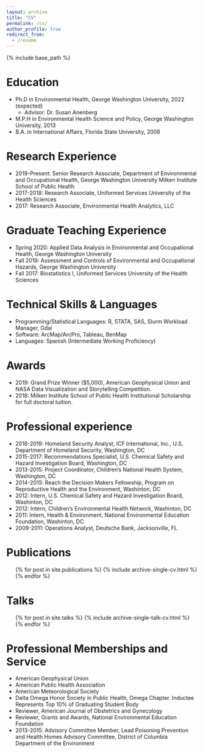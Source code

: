 ```yaml
---
layout: archive
title: "CV"
permalink: /cv/
author_profile: true
redirect_from:
  - /resume
---
```


{% include base_path %}

Education
======
* Ph.D in Environmental Health, George Washington University, 2022 (expected)
  * Advisor: Dr. Susan Anenberg
* M.P.H in Environmental Health Science and Policy, George Washington University, 2013
* B.A. in International Affairs, Florida State University, 2008

Research Experience
======
* 2019-Present: Senior Research Associate, Department of Environmental and Occupational Health, George Washington University Milken Institute School of Public Health
* 2017-2018: Research Associate, Uniformed Services University of the Health Sciences
* 2017: Research Associate, Environmental Health Analytics, LLC

Graduate Teaching Experience
======
* Spring 2020: Applied Data Analysis in Environmental and Occupational Health, George Washington University
* Fall 2019: Assessment and Controls of Environmental and Occupational Hazards, George Washington University
* Fall 2017: Biostatistics I, Uniformed Services University of the Health Sciences

Technical Skills & Languages
======
* Programming/Statistical Languages: R, STATA, SAS, Slurm Workload Manager, Gdal
* Software: ArcMap/ArcPro, Tableau, BenMap
* Languages: Spanish (Intermediate Working Proficiency)

Awards
======
* 2019: Grand Prize Winner ($5,000), American Geophysical Union and NASA Data Visualization and Storytelling Competition.
* 2018: Milken Institute School of Public Health Institutional Scholarship for full doctoral tuition.

Professional experience
======
* 2018-2019: Homeland Security Analyst, ICF International, Inc., U.S. Department of Homeland Security, Washington, DC
* 2015-2017: Recommendations Specialist, U.S. Chemical Safety and Hazard Investigation Board, Washington, DC
* 2013-2015: Project Coordinator, Children’s National Health System, Washington, DC
* 2014-2015: Reach the Decision Makers Fellowship, Program on Reproductive Health and the Environment, Washinton, DC
* 2012: Intern, U.S. Chemical Safety and Hazard Investigation Board, Washinton, DC
* 2012: Intern, Children’s Environmental Health Network, Washinton, DC
* 2011: Intern, Health & Environment, National Environmental Education Foundation, Washinton, DC
* 2009-2011: Operations Analyst, Deutsche Bank, Jacksonville, FL

Publications
======
  <ul>{% for post in site.publications %}
    {% include archive-single-cv.html %}
  {% endfor %}</ul>
  
Talks
======
  <ul>{% for post in site.talks %}
    {% include archive-single-talk-cv.html %}
  {% endfor %}</ul>
  
Professional Memberships and Service
======
* American Geophysical Union
* American Public Health Association
* American Meteorological Society
* Delta Omega Honor Society in Public Health, Omega Chapter. Inductee Represents Top 10% of Graduating Student Body
* Reviewer, American Journal of Obstetrics and Gynecology
* Reviewer, Grants and Awards, National Environmental Education Foundation
* 2013-2015: Advisory Committee Member, Lead Poisoning Prevention and Health Homes Advisory Committee, District of Columbia Department of the Environment
